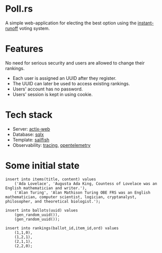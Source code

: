 # Poll.rs

A simple web-application for electing the best option using the [instant-runoff] voting system.

[instant-runoff]: https://en.wikipedia.org/wiki/Instant-runoff_voting

# Features

No need for serious security and users are allowed to change their rankings.
+ Each user is assigned an UUID after they register.
+ The UUID can later be used to access existing rankings.
+ Users' account has no password.
+ Users' session is kept in using cookie.

# Tech stack

+ Server: [actix-web]
+ Database: [sqlx]
+ Template: [sailfish]
+ Observability: [tracing], [opentelemetry]

[actix-web]: https://github.com/actix/actix-web
[sqlx]: https://github.com/launchbadge/sqlx
[sailfish]: https://github.com/launchbadge/sqlx
[tracing]: https://github.com/tokio-rs/tracing
[opentelemetry]: https://github.com/open-telemetry/opentelemetry-rust

# Some initial state

```
insert into items(title, content) values
	('Ada Lovelace', 'Augusta Ada King, Countess of Lovelace was an English mathematician and writer.'),
	('Alan Turing', 'Alan Mathison Turing OBE FRS was an English mathematician, computer scientist, logician, cryptanalyst, philosopher, and theoretical biologist.');

insert into ballots(uuid) values
	(gen_random_uuid()),
	(gen_random_uuid());

insert into rankings(ballot_id,item_id,ord) values
	(1,1,0),
	(1,2,1),
	(2,1,1),
	(2,2,0);
```